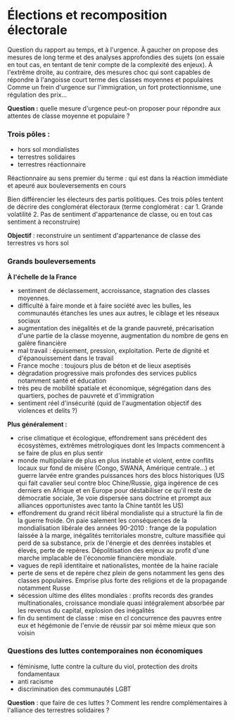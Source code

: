 # Élections et recomposition électorale

Question du rapport au temps, et à l'urgence. À gaucher on propose des mesures de long terme et des analyses approfondies des sujets (on essaie en tout cas, en tentant de tenir compte de la complexité des enjeux). À l'extrême droite, au contraire, des mesures choc qui sont capables de répondre à l'angoisse court terme des classes moyennes et populaires
Comme un frein d'urgence sur l'immigration, un fort protectionnisme, une régulation des prix...

**Question :** quelle mesure d'urgence peut-on proposer pour répondre aux attentes de classe moyenne et populaire ?
### Trois pôles :
- hors sol mondialistes
- terrestres solidaires
- terrestres réactionnaire 

Réactionnaire au sens premier du terme : qui est dans la réaction immédiate et apeuré aux bouleversements en cours 

Bien différencier les électeurs des partis politiques. Ces trois pôles tentent de décrire des conglomérat électoraux (terme conglomérat : car 1. Grande volatilité 2. Pas de sentiment d'appartenance de classe, ou en tout cas sentiment à reconstruire)

**Objectif** : reconstruire un sentiment d'appartenance de classe des terrestres vs hors sol 
### Grands bouleversements
**À l'échelle de la France** 
- sentiment de déclassement, accroissance, stagnation des classes moyennes. 
- difficulté à faire monde et à faire société avec les bulles, les communautés étanches les unes aux autres, le ciblage et les réseaux sociaux 
- augmentation des inégalités et de la grande pauvreté, précarisation d'une partie de la classe moyenne, augmentation du nombre de gens en galère financière 
- mal travail : épuisement, pression, exploitation. Perte de dignité et d'épanouissement dans le travail
- France moche : toujours plus de béton et de lieux aseptisés
- dégradation progressive mais profondes des services publics notamment santé et éducation
- très peu de mobilité spatiale et économique, ségrégation dans des quartiers, poches de pauvreté et d'immigration
- sentiment réel d'insécurité (quid de l'augmentation objectif des violences et delits ?)

**Plus généralement :**
- crise climatique et écologique, effondrement sans précédent des écosystèmes, extrêmes métrologiques dont les Impacts commencent à se faire de plus en plus sentir 
- monde multipolaire de plus en plus instable et violent, entre conflits locaux sur fond de misère (Congo, SWANA, Amérique centrale...) et guerre larvée entre grandes puissances hors des blocs historiques (US qui fait cavalier seul contre bloc Chine/Russie, giga ingérence de ces derniers en Afrique et en Europe pour déstabiliser ce qu'il reste de démocratie sociale, 3e voie dispersée sans doctrine et prompt aux alliances opportunistes avec tanto la Chine tantôt les US)
- effondrement du grand récit libéral mondialiste qui a structuré la fin de la guerre froide. On paie salement les conséquences de la mondialisation libérale des années 90-2010 : frange de la population laissée à la marge, inégalités territoriales monstre, culture massifiée qui perd de sa substance, prix de l'énergie et des denrées instables et élevés, perte de repères. Dépolitisation des enjeux au profit d'une marche implacable de l'économie financière mondiale. 
- vagues de repli identitaire et nationalistes, montée de la haine raciale
- perte de sens et de repère chez plein de gens notamment les gens des classes populaires. Emprise plus forte des religions et de la propagande notamment Russe 
- sécession ultime des élites mondiales : profits records des grandes multinationales, croissance mondiale quasi intégralement absorbée par les revenus du capital, explosion des inégalités 
- fin du sentiment de classe : mise en cl concurrence des pauvres entre eux et hégémonie de l'envie de réussir par soi même mieux que son voisin 

### Questions des luttes contemporaines non économiques
- féminisme, lutte contre la culture du viol, protection des droits fondamentaux
- anti racisme
- discrimination des communautés LGBT 

**Question** : que faire de ces luttes ? Comment les rendre complémentaires à l'alliance des terrestres solidaires ?
